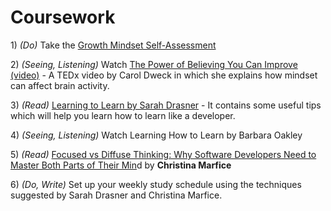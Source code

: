 # Coursework

1\) _\(Do\)_ Take the [Growth Mindset Self-Assessment](https://www.positivityguides.net/test-your-mindset-quiz/)

2\) _\(Seeing, Listening\)_ Watch [The Power of Believing You Can Improve \(video\)](https://www.youtube.com/watch?v=_X0mgOOSpLU) - A TEDx video by Carol Dweck in which she explains how mindset can affect brain activity.

3\) _\(Read\)_ [Learning to Learn by Sarah Drasner](https://css-tricks.com/learning-to-learn/) - It contains some useful tips which will help you learn how to learn like a developer. 

4\) _\(Seeing, Listening\)_ Watch Learning How to Learn by Barbara Oakley 

5\) _\(Read\)_ [Focused vs Diffuse Thinking: Why Software Developers Need to Master Both Parts of Their Min](https://www.7pace.com/blog/focused-vs-diffuse-thinking)d by  **Christina Marfice** 

6\) _\(Do, Write\)_ Set up your weekly study schedule using the techniques suggested by Sarah Drasner and Christina Marfice.

